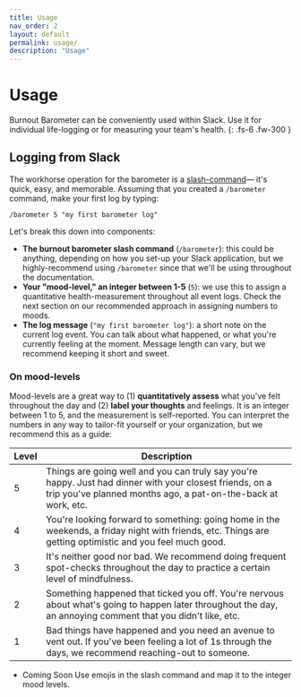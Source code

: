 ```yaml
---
title: Usage
nav_order: 2
layout: default
permalink: usage/
description: "Usage"
---
```


# Usage

Burnout Barometer can be conveniently used within Slack. Use it for individual
life-logging or for measuring your team's health.
{: .fs-6 .fw-300 }


## Logging from Slack 


The workhorse operation for the barometer is a
[slash-command](https://api.slack.com/interactivity/slash-commands)&mdash; it's
quick, easy, and memorable. Assuming that you created a `/barometer` command,
make your first log by typing:

```
/barometer 5 "my first barometer log"
```

Let's break this down into components:
- **The burnout barometer slash command** (`/barometer`): this could be anything,
    depending on how you set-up your Slack application, but we highly-recommend
    using `/barometer` since that we'll be using throughout the documentation.
- **Your "mood-level," an integer between 1-5** (`5`): we use this to assign a
    quantitative health-measurement throughout all event logs. Check the next
    section on our recommended approach in assigning numbers to moods.
- **The log message** (`"my first barometer log"`): a short note on the current
    log event. You can talk about what happened, or what you're currently
    feeling at the moment. Message length can vary, but we recommend keeping it
    short and sweet.


### On mood-levels

Mood-levels are a great way to (1) **quantitatively assess** what you've felt
throughout the day and (2) **label your thoughts** and feelings. It is an
integer between 1 to 5, and the measurement is self-reported. You can interpret the numbers in any way to tailor-fit yourself or your
organization, but we recommend this as a guide:

| Level | Description                                                                                                                                                                |
|-------|----------------------------------------------------------------------------------------------------------------------------------------------------------------------------|
| 5     | Things are going well and you can truly say you're happy. Just had dinner with your closest friends, on a trip you've planned months ago, a pat-on-the-back at work, etc. |
| 4     | You're looking forward to something: going home in the weekends, a friday night with friends, etc. Things are getting optimistic and you feel much good. |
| 3     | It's neither good nor bad. We recommend doing frequent spot-checks throughout the day to practice a certain level of  mindfulness.                                                             |
| 2     | Something happened that ticked you off. You're nervous about what's going to happen later throughout the day, an annoying comment that you didn't like, etc.                                                         |
| 1     | Bad things have happened and you need an avenue to vent out. If you've been feeling a lot of 1s through the days, we recommend reaching-out to someone.                    |

- <span class="label label-yellow">Coming Soon</span> Use emojis in
    the slash command and map it to the integer mood levels. 
